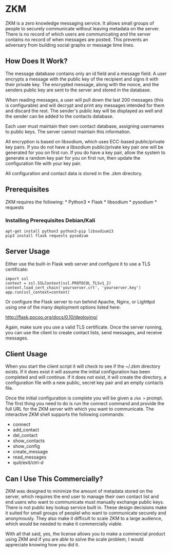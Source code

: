 ZKM
===
ZKM is a zero knowledge messaging service. It allows small groups of people to
securely communicate without leaving metadata on the server. There is no
record of which users are communicating and the server contains no record of
when messages are posted. This prevents an adversary from building social
graphs or message time lines.


How Does It Work?
-----------------
The message database contains only an id field and a message field. A user
encrypts a message with the public key of the recipient and signs it with
their private key. The encrypted message, along with the nonce, and the
senders public key are sent to the server and stored in the database.

When reading messages, a user will pull down the last 200 messages (this is
configurable) and will decrypt and print any messages intended for them and
discard the rest. The sender's public key will be displayed as well and the
sender can be added to the contacts database.

Each user must maintain their own contact database, assigning usernames to
public keys. The server cannot maintain this information.

All encryption is based on libsodium, which uses ECC-based public/private key
pairs. If you do not have a libsodium public/private key pair one will be
generated for you on first run. If you do have a key pair, allow the system to
generate a random key pair for you on first run, then update the configuration
file with your key pair.

All configuration and contact data is stored in the .zkm directory.


Prerequisites
-------------
ZKM requires the following:
    * Python3
    * Flask
    * libsodium
    * pysodium
    * requests

### Installing Prerequisites Debian/Kali

    apt-get install python3 python3-pip libsodium13
    pip3 install flask requests pysodium


Server Usage
------------
Either use the built-in Flask web server and configure it to use a TLS
certificate:

    import ssl
    context = ssl.SSLContext(ssl.PROTOCOL_TLSv1_2)
    context.load_cert_chain('yourserver.crt', 'yourserver.key')
    app.run(ssl_context=context)

Or configure the Flask server to run behind Apache, Nginx, or Lighttpd using
one of the many deployment options listed here:

http://flask.pocoo.org/docs/0.10/deploying/

Again, make sure you use a valid TLS certificate. Once the server running,
you can use the client to create contact lists, send messages, and receive
messages.


Client Usage
------------
When you start the client script it will check to see if the ~/.zkm directory
exists. If it does exist it will assume the initial configuration has been
completed and will continue. If it does not exist, it will create the
directory, a configuration file with a new public, secret key pair and an
empty contacts file.

Once the initial configuration is complete you will be given a `zkm >` prompt.
The first thing you need to do is run the connect command and provide the full
URL for the ZKM server with which you want to communicate. The interactive ZKM
shell supports the following commands:

* connect
* add_contact
* del_contact
* show_contacts
* show_config
* create_message
* read_messages
* quit/exit/ctrl-d


Can I Use This Commercially?
----------------------------
ZKM was designed to minimize the amount of metadata stored on the server,
which requires the end user to manage their own contact list and end users who
want to communicate must manually exchange public keys. There is not public
key lookup service built in. These design decisions make it suited for small
groups of peoplel who want to communicate securely and anonymously. They also
make it difficult to scale ZKM to a large audience, which would be needed to
make it commercially viable.

With all that said, yes, the license allows you to make a commercial product
using ZKM and if you are able to solve the scale problem, I would appreciate
knowing how you did it.
